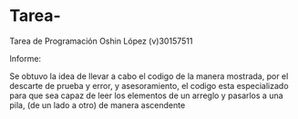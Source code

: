 # Tarea-
Tarea de Programación 
Oshin López
(v)30157511

Informe:

Se obtuvo la idea de llevar a cabo el codigo de la manera mostrada, por el descarte de prueba y error, y asesoramiento, el codigo esta especializado para que sea capaz de leer los elementos de un arreglo y pasarlos a una pila, (de un lado a otro) de manera ascendente
